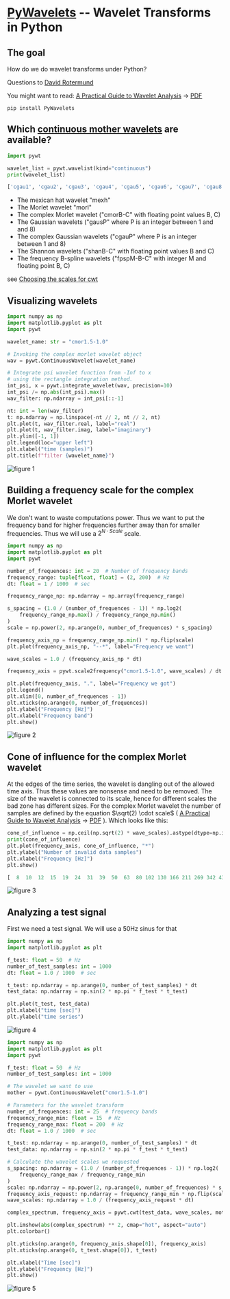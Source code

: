 # [PyWavelets](https://pywavelets.readthedocs.io/en/latest/) -- Wavelet Transforms in Python
## The goal
How do we do wavelet transforms under Python?

Questions to [David Rotermund](mailto:davrot@uni-bremen.de)

You might want to read: [A Practical Guide to Wavelet Analysis](https://paos.colorado.edu/research/wavelets/)  ->  [PDF](https://paos.colorado.edu/research/wavelets/bams_79_01_0061.pdf)

```shell
pip install PyWavelets
```

## Which [continuous mother wavelets](https://pywavelets.readthedocs.io/en/latest/ref/cwt.html#continuous-wavelet-families) are available?

```python
import pywt

wavelet_list = pywt.wavelist(kind="continuous")
print(wavelet_list)
```

```Python console
['cgau1', 'cgau2', 'cgau3', 'cgau4', 'cgau5', 'cgau6', 'cgau7', 'cgau8', 'cmor', 'fbsp', 'gaus1', 'gaus2', 'gaus3', 'gaus4', 'gaus5', 'gaus6', 'gaus7', 'gaus8', 'mexh', 'morl', 'shan']
```

* The mexican hat wavelet "mexh" 
* The Morlet wavelet "morl"
* The complex Morlet wavelet ("cmorB-C" with floating point values B, C) 
* The Gaussian wavelets ("gausP" where P is an integer between 1 and and 8)
* The complex Gaussian wavelets ("cgauP" where P is an integer between 1 and 8)
* The Shannon wavelets ("shanB-C" with floating point values B and C)
* The frequency B-spline wavelets ("fpspM-B-C" with integer M and floating point B, C)

see [Choosing the scales for cwt](https://pywavelets.readthedocs.io/en/latest/ref/cwt.html#choosing-the-scales-for-cwt)

## Visualizing wavelets

```python
import numpy as np
import matplotlib.pyplot as plt
import pywt

wavelet_name: str = "cmor1.5-1.0"

# Invoking the complex morlet wavelet object
wav = pywt.ContinuousWavelet(wavelet_name)

# Integrate psi wavelet function from -Inf to x
# using the rectangle integration method.
int_psi, x = pywt.integrate_wavelet(wav, precision=10)
int_psi /= np.abs(int_psi).max()
wav_filter: np.ndarray = int_psi[::-1]

nt: int = len(wav_filter)
t: np.ndarray = np.linspace(-nt // 2, nt // 2, nt)
plt.plot(t, wav_filter.real, label="real")
plt.plot(t, wav_filter.imag, label="imaginary")
plt.ylim([-1, 1])
plt.legend(loc="upper left")
plt.xlabel("time (samples)")
plt.title(f"filter {wavelet_name}")
```

![figure 1](image1.png)

## Building a frequency scale for the complex Morlet wavelet

We don't want to waste computations power. Thus we want to put the frequency band for higher frequencies further away than for smaller frequencies. Thus we will use a $2^{N \cdot Scale}$ scale.

```python
import numpy as np
import matplotlib.pyplot as plt
import pywt

number_of_frequences: int = 20  # Number of frequency bands
frequency_range: tuple[float, float] = (2, 200)  # Hz
dt: float = 1 / 1000  # sec

frequency_range_np: np.ndarray = np.array(frequency_range)

s_spacing = (1.0 / (number_of_frequences - 1)) * np.log2(
    frequency_range_np.max() / frequency_range_np.min()
)
scale = np.power(2, np.arange(0, number_of_frequences) * s_spacing)

frequency_axis_np = frequency_range_np.min() * np.flip(scale)
plt.plot(frequency_axis_np, "--*", label="Frequency we want")

wave_scales = 1.0 / (frequency_axis_np * dt)

frequency_axis = pywt.scale2frequency("cmor1.5-1.0", wave_scales) / dt

plt.plot(frequency_axis, ".", label="Frequency we got")
plt.legend()
plt.xlim([0, number_of_frequences - 1])
plt.xticks(np.arange(0, number_of_frequences))
plt.ylabel("Frequency [Hz]")
plt.xlabel("Frequency band")
plt.show()
```

![figure 2](image2.png)


## Cone of influence for the complex Morlet wavelet

At the edges of the time series, the wavelet is dangling out of the allowed time axis. Thus these values are nonsense and need to be removed. The size of the wavelet is connected to its scale, hence for different scales the bad zone has different sizes. For the complex Morlet wavelet the number of samples are defined by the equation $\sqrt(2) \cdot scale$ ( [A Practical Guide to Wavelet Analysis](https://paos.colorado.edu/research/wavelets/)  ->  [PDF](https://paos.colorado.edu/research/wavelets/bams_79_01_0061.pdf) ). Which looks like this: 

```python
cone_of_influence = np.ceil(np.sqrt(2) * wave_scales).astype(dtype=np.int64)
print(cone_of_influence)
plt.plot(frequency_axis, cone_of_influence, "*")
plt.ylabel("Number of invalid data samples")
plt.xlabel("Frequency [Hz]")
plt.show()
```

```Python console
[  8  10  12  15  19  24  31  39  50  63  80 102 130 166 211 269 342 436 555 708]
```

![figure 3](image3.png)

## Analyzing a test signal 
First we need a test signal. We will use a 50Hz sinus for that
```python
import numpy as np
import matplotlib.pyplot as plt

f_test: float = 50  # Hz
number_of_test_samples: int = 1000
dt: float = 1.0 / 1000  # sec

t_test: np.ndarray = np.arange(0, number_of_test_samples) * dt
test_data: np.ndarray = np.sin(2 * np.pi * f_test * t_test)

plt.plot(t_test, test_data)
plt.xlabel("time [sec]")
plt.ylabel("time series")
```
![figure 4](image4.png)

```python
import numpy as np
import matplotlib.pyplot as plt
import pywt

f_test: float = 50  # Hz
number_of_test_samples: int = 1000

# The wavelet we want to use
mother = pywt.ContinuousWavelet("cmor1.5-1.0")

# Parameters for the wavelet transform
number_of_frequences: int = 25  # frequency bands
frequency_range_min: float = 15  # Hz
frequency_range_max: float = 200  # Hz
dt: float = 1.0 / 1000  # sec

t_test: np.ndarray = np.arange(0, number_of_test_samples) * dt
test_data: np.ndarray = np.sin(2 * np.pi * f_test * t_test)

# Calculate the wavelet scales we requested
s_spacing: np.ndarray = (1.0 / (number_of_frequences - 1)) * np.log2(
    frequency_range_max / frequency_range_min
)
scale: np.ndarray = np.power(2, np.arange(0, number_of_frequences) * s_spacing)
frequency_axis_request: np.ndarray = frequency_range_min * np.flip(scale)
wave_scales: np.ndarray = 1.0 / (frequency_axis_request * dt)

complex_spectrum, frequency_axis = pywt.cwt(test_data, wave_scales, mother, dt)

plt.imshow(abs(complex_spectrum) ** 2, cmap="hot", aspect="auto")
plt.colorbar()

plt.yticks(np.arange(0, frequency_axis.shape[0]), frequency_axis)
plt.xticks(np.arange(0, t_test.shape[0]), t_test)

plt.xlabel("Time [sec]")
plt.ylabel("Frequency [Hz]")
plt.show()
```
![figure 5](image5.png)


